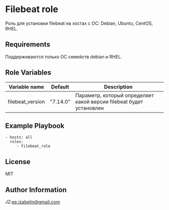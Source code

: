 Filebeat role
=========

Роль для установки filebeat на хостах с ОС: Debian, Ubuntu, CentOS, RHEL.

Requirements
------------

Поддерживаются только ОС семейств debian и RHEL.

Role Variables
--------------

| Variable name | Default | Description |
|-----------------------|----------|-------------------------|
| filebeat_version | "7.14.0" | Параметр, который определяет какой версии filebeat будет установлен |


Example Playbook
----------------

    - hosts: all
      roles:
         - filebeat_role

License
-------

MIT

Author Information
------------------

JZ:ee.jzabelin@gmail.com
